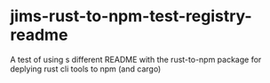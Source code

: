 # jims-rust-to-npm-test-registry-readme
A test of using s different README with the rust-to-npm package for deplying rust cli tools to npm (and cargo)
